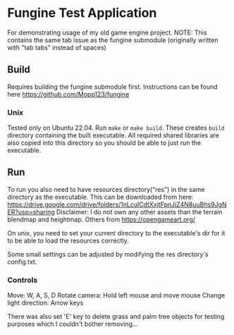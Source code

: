 # Fungine Test Application
For demonstrating usage of my old game engine project.
NOTE: This contains the same tab issue as the fungine submodule
(originally written with "tab tabs" instead of spaces)

## Build
Requires building the fungine submodule first.
Instructions can be found here https://github.com/Mopp123/fungine

### Unix
Tested only on Ubuntu 22.04.
Run `make` or `make build`.
These creates `build` directory containing the built executable.
All required shared libraries are also copied into this directory so
you should be able to just run the executable.

## Run
To run you also need to have resources directory("res") in the same directory as the executable.
This can be downloaded from here: https://drive.google.com/drive/folders/1nLculCdtXxjtFpnJiZ4N8uuBhs9JgNER?usp=sharing
Disclaimer: I do not own any other assets than the terrain blendmap and heightmap. Others from https://opengameart.org/

On unix, you need to set your current directory to the executable's dir for
it to be able to load the resources correctly.

Some small settings can be adjusted by modifying the res directory's config.txt.

### Controls
Move: W, A, S, D
Rotate camera: Hold left mouse and move mouse
Change light direction: Arrow keys

There was also set 'E' key to delete grass and palm tree objects for testing purposes which I couldn't bother removing...
